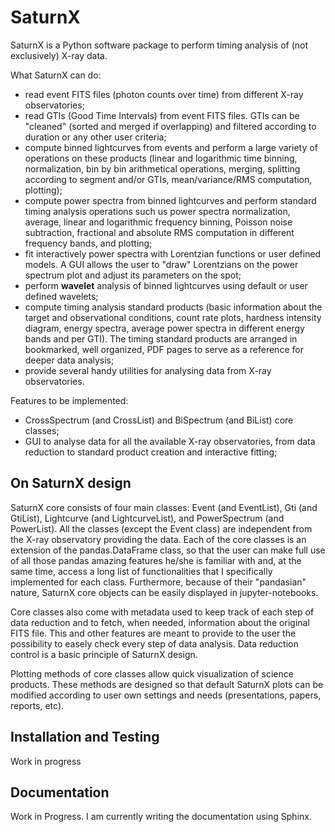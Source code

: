 
SaturnX
========

SaturnX is a Python software package to perform timing 
analysis of (not exclusively) X-ray data.

What SaturnX can do:

- read event FITS files (photon counts over time) from different X-ray observatories;
- read GTIs (Good Time Intervals) from event FITS files. GTIs can be "cleaned" (sorted and merged if overlapping) and filtered according to duration or any other user criteria;
- compute binned lightcurves from events and perform a large variety of operations on these products (linear and logarithmic time binning, normalization, bin by bin arithmetical operations, merging, splitting according to segment and/or GTIs, mean/variance/RMS computation, plotting);
- compute power spectra from binned lightcurves and perform standard timing analysis operations such us power spectra normalization, average, linear and logarithmic frequency binning, Poisson noise subtraction, fractional and absolute RMS computation in different frequency bands, and plotting;
- fit interactively power spectra with Lorentzian functions or user defined models. A GUI allows the user to "draw" Lorentzians on the power spectrum plot and adjust its parameters on the spot;
- perform **wavelet** analysis of binned lightcurves using default or user defined wavelets;
- compute timing analysis standard products (basic information about the target and observational conditions, count rate plots, hardness intensity diagram, energy spectra, average power spectra in different energy bands and per GTI). The timing standard products are arranged in bookmarked, well organized, PDF pages to serve as a reference for deeper data analysis;
- provide several handy utilities for analysing data from X-ray observatories.

Features to be implemented:

- CrossSpectrum (and CrossList) and BiSpectrum (and BiList) core classes;
- GUI to analyse data for all the available X-ray observatories, from data reduction to standard product creation and interactive fitting;

On SaturnX design
-----------------

SaturnX core consists of four main classes: Event (and EventList), Gti (and GtiList), Lightcurve (and LightcurveList), and PowerSpectrum (and PowerList). All the classes (except the Event class) are independent from the X-ray observatory providing the data. 
Each of the core classes is an extension of the pandas.DataFrame class, so that the user can make full use of all those pandas amazing features he/she is familiar with and, at the same time, access a long list of functionalities that I specifically implemented for each class. Furthermore, because of their "pandasian" nature, SaturnX core objects can be easily displayed in jupyter-notebooks.

Core classes also come with metadata used to keep track of each step of data reduction and to fetch, when needed, information about the original FITS file. This and other features are meant to provide to the user the possibility to easely check every step of data analysis. Data reduction control is a basic principle of SaturnX design.

Plotting methods of core classes allow quick visualization of science products. These methods are designed so that default SaturnX plots can be modified according to user own settings and needs (presentations, papers, reports, etc).

Installation and Testing
------------------------

Work in progress

Documentation
-------------

Work in Progress. I am currently writing the documentation using Sphinx.



